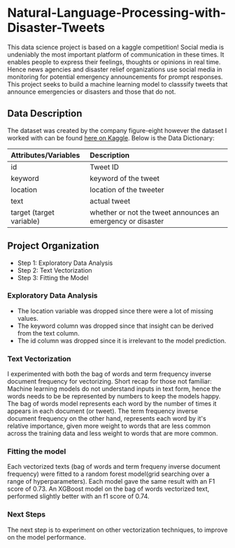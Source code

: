 # Natural-Language-Processing-with-Disaster-Tweets
This data science project is based on a kaggle competition! Social media is undeniably the most important platform of communication in these times. It enables people to express their feelings, thoughts or opinions in real time. Hence news agencies and disaster relief organizations use social media in monitoring for potential emergency announcements for prompt responses. This project seeks to build a machine learning model to classsify tweets that announce emergencies or disasters and those that do not.

## Data Description
The dataset was created by the company figure-eight however the dataset I worked with can be found [here on Kaggle](https://www.kaggle.com/competitions/nlp-getting-started/data).
Below is the Data Dictionary:

| Attributes/Variables                     | Description   | 
|:-------------------                      |:--------------|
| id                                       |Tweet ID         | 
| keyword                                  | keyword of the tweet         | 
| location                                 | location of the tweeter          | 
| text                                     | actual tweet          | 
| target (target variable)                 | whether or not the tweet announces an emergency or disaster          | 


## Project Organization
* Step 1: Exploratory Data Analysis
* Step 2: Text Vectorization
* Step 3: Fitting the Model


### Exploratory Data Analysis
* The location variable was dropped since there were a lot of missing values.
* The keyword column was dropped since that insight can be derived from the text column.
* The id column was dropped since it is irrelevant to the model prediction.

### Text Vectorization
I experimented with both the bag of words and term frequency inverse document frequency for vectorizing. 
Short recap for those not familiar: Machine learning models do not understand inputs in text form, hence the words needs to be be represented by numbers to keep the models happy. The bag of words model represents each word by the number of times it appears in each document (or tweet). The term frequency inverse document frequency on the other hand, represents each word by it's relative importance, given more weight to words that are less common across the training data and less weight to words that are more common.

### Fitting the model
Each vectorized texts (bag of words and term frequeny inverse document frequency) were fitted to a random forest model(grid searching over a range of hyperparameters). Each model gave the same result with an F1 score of 0.73. An XGBoost model on the bag of words vectorized text, performed slightly better with an f1 score of 0.74.

### Next Steps
The next step is to experiment on other vectorization techniques, to improve on the model performance.
